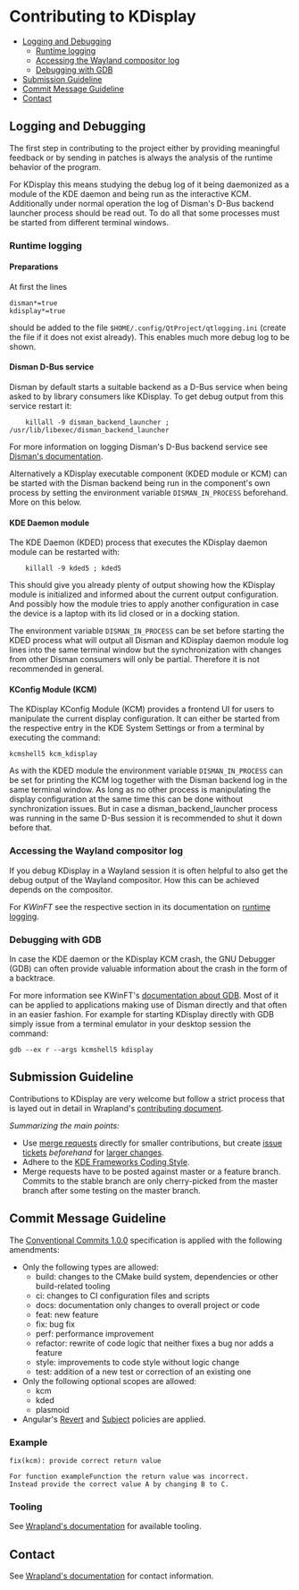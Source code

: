# Contributing to KDisplay

 - [Logging and Debugging](#logging-and-debugging)
    - [Runtime logging](#runtime-logging)
    - [Accessing the Wayland compositor log](#accessing-the-wayland-compositor-log)
    - [Debugging with GDB](#debugging-with-gdb)
 - [Submission Guideline](#submission-guideline)
 - [Commit Message Guideline](#commit-message-guideline)
 - [Contact](#contact)

## Logging and Debugging
The first step in contributing to the project
either by providing meaningful feedback
or by sending in patches
is always the analysis of the runtime behavior of the program.

For KDisplay this means studying the debug log of
it being daemonized as a module of the KDE daemon and being run as the interactive KCM.
Additionally under normal operation the log of Disman's D-Bus backend launcher process should be
read out.
To do all that some processes must be started from different terminal windows.

### Runtime logging

#### Preparations
At first the lines

    disman*=true
    kdisplay*=true

should be added to the file `$HOME/.config/QtProject/qtlogging.ini` (create the file if it does not
exist already).
This enables much more debug log to be shown.

#### Disman D-Bus service

Disman by default starts a suitable backend as a D-Bus service
when being asked to by library consumers like KDisplay.
To get debug output from this service restart it:

        killall -9 disman_backend_launcher ; /usr/lib/libexec/disman_backend_launcher

For more information on logging Disman's D-Bus backend service see
[Disman's documentation][disman-service].

Alternatively a KDisplay executable component (KDED module or KCM)
can be started with the Disman backend being run in the component's own process
by setting the environment variable `DISMAN_IN_PROCESS` beforehand.
More on this below.

#### KDE Daemon module
The KDE Daemon (KDED) process that executes the KDisplay daemon module
can be restarted with:

        killall -9 kded5 ; kded5

This should give you already plenty of output showing how the KDisplay module is initialized
and informed about the current output configuration.
And possibly how the module tries to apply another configuration
in case the device is a laptop with its lid closed or in a docking station.

The environment variable `DISMAN_IN_PROCESS` can be set before starting the KDED process
what will output all Disman and KDisplay daemon module log lines into the same terminal window
but the synchronization with changes from other Disman consumers will only be partial.
Therefore it is not recommended in general.

#### KConfig Module (KCM)
The KDisplay KConfig Module (KCM) provides a frontend UI for users
to manipulate the current display configuration.
It can either be started from the respective entry in the KDE System Settings
or from a terminal by executing the command:

    kcmshell5 kcm_kdisplay

As with the KDED module the environment variable `DISMAN_IN_PROCESS` can be set
for printing the KCM log together with the Disman backend log in the same terminal window.
As long as no other process is manipulating the display configuration at the same time
this can be done without synchronization issues.
But in case a disman_backend_launcher process was running in the same D-Bus session
it is recommended to shut it down before that.

### Accessing the Wayland compositor log
If you debug KDisplay in a Wayland session it is often helpful to also get the debug output of the
Wayland compositor.
How this can be achieved depends on the compositor.

For *KWinFT* see the respective section in its documentation on [runtime logging][kwinft-log].

### Debugging with GDB
In case the KDE daemon or the KDisplay KCM crash, the GNU Debugger (GDB) can often provide
valuable information about the crash in the form of a backtrace.

For more information see KWinFT's [documentation about GDB][kwinft-debug-gdb].
Most of it can be applied to applications making use of Disman directly and that often in an easier
fashion.
For example for starting KDisplay directly with GDB simply issue from a terminal emulator in your
desktop session the command:

    gdb --ex r --args kcmshell5 kdisplay


## Submission Guideline
Contributions to KDisplay are very welcome but follow a strict process that is layed out in detail
in Wrapland's [contributing document][wrapland-submissions].

*Summarizing the main points:*

* Use [merge requests][merge-request] directly for smaller contributions, but create
  [issue tickets][issue] *beforehand* for [larger changes][wrapland-large-changes].
* Adhere to the [KDE Frameworks Coding Style][frameworks-style].
* Merge requests have to be posted against master or a feature branch. Commits to the stable branch
  are only cherry-picked from the master branch after some testing on the master branch.

## Commit Message Guideline
The [Conventional Commits 1.0.0][conventional-commits] specification is applied with the following
amendments:

* Only the following types are allowed:
  * build: changes to the CMake build system, dependencies or other build-related tooling
  * ci: changes to CI configuration files and scripts
  * docs: documentation only changes to overall project or code
  * feat: new feature
  * fix: bug fix
  * perf: performance improvement
  * refactor: rewrite of code logic that neither fixes a bug nor adds a feature
  * style: improvements to code style without logic change
  * test: addition of a new test or correction of an existing one
* Only the following optional scopes are allowed:
  * kcm
  * kded
  * plasmoid
* Angular's [Revert][angular-revert] and [Subject][angular-subject] policies are applied.

### Example

    fix(kcm): provide correct return value

    For function exampleFunction the return value was incorrect.
    Instead provide the correct value A by changing B to C.

### Tooling
See [Wrapland's documentation][wrapland-tooling] for available tooling.

## Contact
See [Wrapland's documentation][wrapland-contact] for contact information.

[angular-revert]: https://github.com/angular/angular/blob/3cf2005a936bec2058610b0786dd0671dae3d358/CONTRIBUTING.md#revert
[angular-subject]: https://github.com/angular/angular/blob/3cf2005a936bec2058610b0786dd0671dae3d358/CONTRIBUTING.md#subject
[conventional-commits]: https://www.conventionalcommits.org/en/v1.0.0/#specification
[disman-service]: https://gitlab.com/kwinft/disman/-/blob/master/CONTRIBUTING.md#dismans-d-bus-backend-service
[frameworks-style]: https://community.kde.org/Policies/Frameworks_Coding_Style
[issue]: https://gitlab.com/kwinft/kdisplay/-/issues
[kwinft-debug-gdb]: https://gitlab.com/kwinft/kwinft/-/blob/master/CONTRIBUTING.md#debugging-with-gdb
[kwinft-log]: https://gitlab.com/kwinft/kwinft/-/blob/master/CONTRIBUTING.md#runtime-logging
[merge-request]: https://gitlab.com/kwinft/kdisplay/-/merge_requests
[plasma-schedule]: https://community.kde.org/Schedules/Plasma_5
[wrapland-contact]: https://gitlab.com/kwinft/wrapland/-/blob/master/CONTRIBUTING.md#contact
[wrapland-large-changes]: https://gitlab.com/kwinft/wrapland/-/blob/master/CONTRIBUTING.md#issues-for-large-changes
[wrapland-submissions]: https://gitlab.com/kwinft/wrapland/-/blob/master/CONTRIBUTING.md#submission-guideline
[wrapland-tooling]: https://gitlab.com/kwinft/wrapland/-/blob/master/CONTRIBUTING.md#tooling
